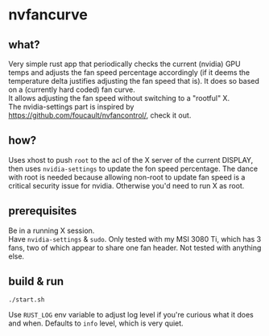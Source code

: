 # nvfancurve

## what?

Very simple rust app that periodically checks the current (nvidia) GPU temps and adjusts the fan speed percentage accordingly (if it deems the temperature delta justifies adjusting the fan speed that is).
It does so based on a (currently hard coded) fan curve.  
It allows adjusting the fan speed without switching to a "rootful" X.  
The nvidia-settings part is inspired by https://github.com/foucault/nvfancontrol/, check it out.

## how?

Uses xhost to push `root` to the acl of the X server of the current DISPLAY, then uses `nvidia-settings` to update the fon speed percentage.
The dance with root is needed because allowing non-root to update fan speed is a critical security issue for nvidia. Otherwise you'd need to run X as root.

## prerequisites

Be in a running X session.  
Have `nvidia-settings` & `sudo`.
Only tested with my MSI 3080 Ti, which has 3 fans, two of which appear to share one fan header.
Not tested with anything else.

## build & run

`./start.sh`

Use `RUST_LOG` env variable to adjust log level if you're curious what it does and when. Defaults to `info` level, which is very quiet.
